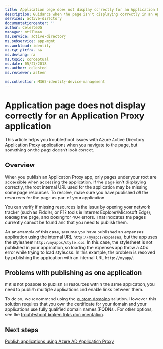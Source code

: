 ```yaml
---
title: Application page does not display correctly for an Application Proxy application | Microsoft Docs
description: Guidance when the page isn’t displaying correctly in an Application Proxy Application you have integrated with Azure AD
services: active-directory
documentationcenter: ''
author: CelesteDG
manager: mtillman
ms.service: active-directory
ms.subservice: app-mgmt
ms.workload: identity
ms.tgt_pltfrm: na
ms.devlang: na
ms.topic: conceptual
ms.date: 05/21/2018
ms.author: celested
ms.reviewer: asteen

ms.collection: M365-identity-device-management
---
```


# Application page does not display correctly for an Application Proxy application

This article helps you troubleshoot issues with Azure Active Directory Application Proxy applications when you navigate to the page, but something on the page doesn't look correct.

## Overview
When you publish an Application Proxy app, only pages under your root are accessible when accessing the application. If the page isn’t displaying correctly, the root internal URL used for the application may be missing some page resources. To resolve, make sure you have published *all* the resources for the page as part of your application.

You can verify if missing resources is the issue by opening your network tracker (such as Fiddler, or F12 tools in Internet Explorer/Microsoft Edge), loading the page, and looking for 404 errors. That indicates the pages currently cannot be found and that you need to publish them.

As an example of this case, assume you have published an expenses application using the internal URL `http://myapps/expenses`, but the app uses the stylesheet `http://myapps/style.css`. In this case, the stylesheet is not published in your application, so loading the expenses app throw a 404 error while trying to load style.css. In this example, the problem is resolved by publishing the application with an internal URL `http://myapp/`.

## Problems with publishing as one application

If it is not possible to publish all resources within the same application, you need to publish multiple applications and enable links between them.

To do so, we recommend using the [custom domains](application-proxy-configure-custom-domain.md) solution. However, this solution requires that you own the certificate for your domain and your applications use fully qualified domain names (FQDNs). For other options, see the [troubleshoot broken links documentation](application-proxy-page-links-broken-problem.md).

## Next steps
[Publish applications using Azure AD Application Proxy](application-proxy-add-on-premises-application.md)
